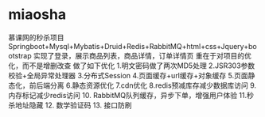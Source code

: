 # miaosha
慕课网的秒杀项目
Springboot+Mysql+Mybatis+Druid+Redis+RabbitMQ+html+css+Jquery+bootstrap
实现了登录，展示商品列表，商品详情，订单详情页
重在于对项目的优化，而不是增删改查
做了如下优化
1.明文密码做了两次MD5处理
2.JSR303参数校验+全局异常处理器
3.分布式Session
4.页面缓存+url缓存+对象缓存
5.页面静态化，前后端分离
6.静态资源优化
7.cdn优化
8.redis预减库存减少数据库访问
9. 内存标记减少redis访问
10. RabbitMQ队列缓存，异步下单，增强用户体验
11.秒杀地址隐藏
12. 数学验证码
13. 接口防刷
